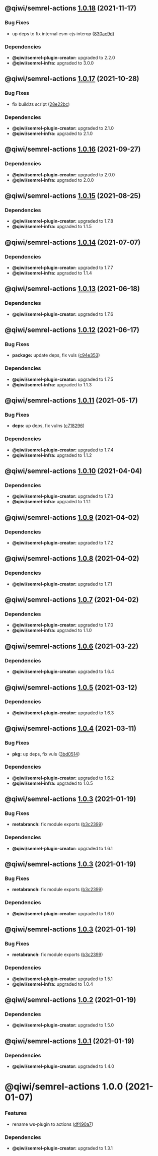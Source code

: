 ## @qiwi/semrel-actions [1.0.18](https://github.com/qiwi/semantic-release-toolkit/compare/@qiwi/semrel-actions@1.0.17...@qiwi/semrel-actions@1.0.18) (2021-11-17)


### Bug Fixes

* up deps to fix internal esm-cjs interop ([830ac9d](https://github.com/qiwi/semantic-release-toolkit/commit/830ac9dc86c5bad940628c07d2155524a42be71f))





### Dependencies

* **@qiwi/semrel-plugin-creator:** upgraded to 2.2.0
* **@qiwi/semrel-infra:** upgraded to 3.0.0

## @qiwi/semrel-actions [1.0.17](https://github.com/qiwi/semantic-release-toolkit/compare/@qiwi/semrel-actions@1.0.16...@qiwi/semrel-actions@1.0.17) (2021-10-28)


### Bug Fixes

* fix build:ts script ([28e22bc](https://github.com/qiwi/semantic-release-toolkit/commit/28e22bc79449f51cbb5eedd09f5d91614b0caaeb))





### Dependencies

* **@qiwi/semrel-plugin-creator:** upgraded to 2.1.0
* **@qiwi/semrel-infra:** upgraded to 2.1.0

## @qiwi/semrel-actions [1.0.16](https://github.com/qiwi/semantic-release-toolkit/compare/@qiwi/semrel-actions@1.0.15...@qiwi/semrel-actions@1.0.16) (2021-09-27)





### Dependencies

* **@qiwi/semrel-plugin-creator:** upgraded to 2.0.0
* **@qiwi/semrel-infra:** upgraded to 2.0.0

## @qiwi/semrel-actions [1.0.15](https://github.com/qiwi/semantic-release-toolkit/compare/@qiwi/semrel-actions@1.0.14...@qiwi/semrel-actions@1.0.15) (2021-08-25)





### Dependencies

* **@qiwi/semrel-plugin-creator:** upgraded to 1.7.8
* **@qiwi/semrel-infra:** upgraded to 1.1.5

## @qiwi/semrel-actions [1.0.14](https://github.com/qiwi/semantic-release-toolkit/compare/@qiwi/semrel-actions@1.0.13...@qiwi/semrel-actions@1.0.14) (2021-07-07)





### Dependencies

* **@qiwi/semrel-plugin-creator:** upgraded to 1.7.7
* **@qiwi/semrel-infra:** upgraded to 1.1.4

## @qiwi/semrel-actions [1.0.13](https://github.com/qiwi/semantic-release-toolkit/compare/@qiwi/semrel-actions@1.0.12...@qiwi/semrel-actions@1.0.13) (2021-06-18)





### Dependencies

* **@qiwi/semrel-plugin-creator:** upgraded to 1.7.6

## @qiwi/semrel-actions [1.0.12](https://github.com/qiwi/semantic-release-toolkit/compare/@qiwi/semrel-actions@1.0.11...@qiwi/semrel-actions@1.0.12) (2021-06-17)


### Bug Fixes

* **package:** update deps, fix vuls ([c94e353](https://github.com/qiwi/semantic-release-toolkit/commit/c94e353bfa1ca228325f97aaba3ffa5e433d3139))





### Dependencies

* **@qiwi/semrel-plugin-creator:** upgraded to 1.7.5
* **@qiwi/semrel-infra:** upgraded to 1.1.3

## @qiwi/semrel-actions [1.0.11](https://github.com/qiwi/semantic-release-toolkit/compare/@qiwi/semrel-actions@1.0.10...@qiwi/semrel-actions@1.0.11) (2021-05-17)


### Bug Fixes

* **deps:** up deps, fix vulns ([c718296](https://github.com/qiwi/semantic-release-toolkit/commit/c718296c9ba2b582e046ef561813771481d10897))





### Dependencies

* **@qiwi/semrel-plugin-creator:** upgraded to 1.7.4
* **@qiwi/semrel-infra:** upgraded to 1.1.2

## @qiwi/semrel-actions [1.0.10](https://github.com/qiwi/semantic-release-toolkit/compare/@qiwi/semrel-actions@1.0.9...@qiwi/semrel-actions@1.0.10) (2021-04-04)





### Dependencies

* **@qiwi/semrel-plugin-creator:** upgraded to 1.7.3
* **@qiwi/semrel-infra:** upgraded to 1.1.1

## @qiwi/semrel-actions [1.0.9](https://github.com/qiwi/semantic-release-toolkit/compare/@qiwi/semrel-actions@1.0.8...@qiwi/semrel-actions@1.0.9) (2021-04-02)





### Dependencies

* **@qiwi/semrel-plugin-creator:** upgraded to 1.7.2

## @qiwi/semrel-actions [1.0.8](https://github.com/qiwi/semantic-release-toolkit/compare/@qiwi/semrel-actions@1.0.7...@qiwi/semrel-actions@1.0.8) (2021-04-02)





### Dependencies

* **@qiwi/semrel-plugin-creator:** upgraded to 1.7.1

## @qiwi/semrel-actions [1.0.7](https://github.com/qiwi/semantic-release-toolkit/compare/@qiwi/semrel-actions@1.0.6...@qiwi/semrel-actions@1.0.7) (2021-04-02)





### Dependencies

* **@qiwi/semrel-plugin-creator:** upgraded to 1.7.0
* **@qiwi/semrel-infra:** upgraded to 1.1.0

## @qiwi/semrel-actions [1.0.6](https://github.com/qiwi/semantic-release-toolkit/compare/@qiwi/semrel-actions@1.0.5...@qiwi/semrel-actions@1.0.6) (2021-03-22)





### Dependencies

* **@qiwi/semrel-plugin-creator:** upgraded to 1.6.4

## @qiwi/semrel-actions [1.0.5](https://github.com/qiwi/semantic-release-toolkit/compare/@qiwi/semrel-actions@1.0.4...@qiwi/semrel-actions@1.0.5) (2021-03-12)





### Dependencies

* **@qiwi/semrel-plugin-creator:** upgraded to 1.6.3

## @qiwi/semrel-actions [1.0.4](https://github.com/qiwi/semantic-release-toolkit/compare/@qiwi/semrel-actions@1.0.3...@qiwi/semrel-actions@1.0.4) (2021-03-11)


### Bug Fixes

* **pkg:** up deps, fix vuls ([3bd0514](https://github.com/qiwi/semantic-release-toolkit/commit/3bd051436e6466000443d44f5aa819f67080f534))





### Dependencies

* **@qiwi/semrel-plugin-creator:** upgraded to 1.6.2
* **@qiwi/semrel-infra:** upgraded to 1.0.5

## @qiwi/semrel-actions [1.0.3](https://github.com/qiwi/semantic-release-toolkit/compare/@qiwi/semrel-actions@1.0.2...@qiwi/semrel-actions@1.0.3) (2021-01-19)


### Bug Fixes

* **metabranch:** fix module exports ([b3c2399](https://github.com/qiwi/semantic-release-toolkit/commit/b3c239968b56be7fe8ea2d2639991108f0fb3f7c))





### Dependencies

* **@qiwi/semrel-plugin-creator:** upgraded to 1.6.1

## @qiwi/semrel-actions [1.0.3](https://github.com/qiwi/semantic-release-toolkit/compare/@qiwi/semrel-actions@1.0.2...@qiwi/semrel-actions@1.0.3) (2021-01-19)


### Bug Fixes

* **metabranch:** fix module exports ([b3c2399](https://github.com/qiwi/semantic-release-toolkit/commit/b3c239968b56be7fe8ea2d2639991108f0fb3f7c))





### Dependencies

* **@qiwi/semrel-plugin-creator:** upgraded to 1.6.0

## @qiwi/semrel-actions [1.0.3](https://github.com/qiwi/semantic-release-toolkit/compare/@qiwi/semrel-actions@1.0.2...@qiwi/semrel-actions@1.0.3) (2021-01-19)


### Bug Fixes

* **metabranch:** fix module exports ([b3c2399](https://github.com/qiwi/semantic-release-toolkit/commit/b3c239968b56be7fe8ea2d2639991108f0fb3f7c))





### Dependencies

* **@qiwi/semrel-plugin-creator:** upgraded to 1.5.1
* **@qiwi/semrel-infra:** upgraded to 1.0.4

## @qiwi/semrel-actions [1.0.2](https://github.com/qiwi/semantic-release-toolkit/compare/@qiwi/semrel-actions@1.0.1...@qiwi/semrel-actions@1.0.2) (2021-01-19)





### Dependencies

* **@qiwi/semrel-plugin-creator:** upgraded to 1.5.0

## @qiwi/semrel-actions [1.0.1](https://github.com/qiwi/semantic-release-toolkit/compare/@qiwi/semrel-actions@1.0.0...@qiwi/semrel-actions@1.0.1) (2021-01-19)





### Dependencies

* **@qiwi/semrel-plugin-creator:** upgraded to 1.4.0

# @qiwi/semrel-actions 1.0.0 (2021-01-07)


### Features

* rename ws-plugin to actions ([df490a7](https://github.com/qiwi/semantic-release-toolkit/commit/df490a785bce9d725dba60cd55e778e4398b66aa))





### Dependencies

* **@qiwi/semrel-plugin-creator:** upgraded to 1.3.1
